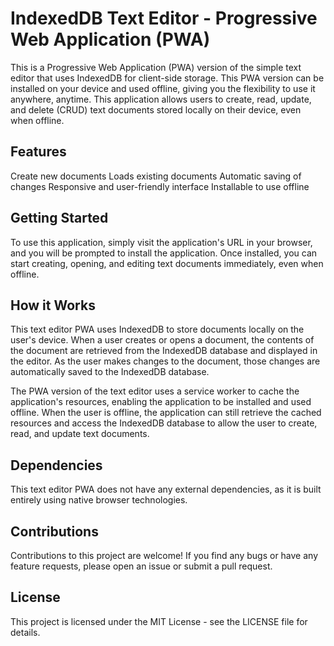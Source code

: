 # IndexedDB Text Editor - Progressive Web Application (PWA)

This is a Progressive Web Application (PWA) version of the simple text editor that uses IndexedDB for client-side storage. This PWA version can be installed on your device and used offline, giving you the flexibility to use it anywhere, anytime. This application allows users to create, read, update, and delete (CRUD) text documents stored locally on their device, even when offline.

## Features

Create new documents
Loads existing documents
Automatic saving of changes
Responsive and user-friendly interface
Installable to use offline

## Getting Started

To use this application, simply visit the application's URL in your browser, and you will be prompted to install the application. Once installed, you can start creating, opening, and editing text documents immediately, even when offline.

## How it Works

This text editor PWA uses IndexedDB to store documents locally on the user's device. When a user creates or opens a document, the contents of the document are retrieved from the IndexedDB database and displayed in the editor. As the user makes changes to the document, those changes are automatically saved to the IndexedDB database.

The PWA version of the text editor uses a service worker to cache the application's resources, enabling the application to be installed and used offline. When the user is offline, the application can still retrieve the cached resources and access the IndexedDB database to allow the user to create, read, and update text documents.

## Dependencies

This text editor PWA does not have any external dependencies, as it is built entirely using native browser technologies.

## Contributions

Contributions to this project are welcome! If you find any bugs or have any feature requests, please open an issue or submit a pull request.

## License

This project is licensed under the MIT License - see the LICENSE file for details.

